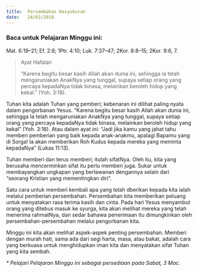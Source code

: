 ```yaml
---
title:  Persembahan Kesyukuran
date:   24/02/2018
---
```


### Baca untuk Pelajaran Minggu ini:  
Mat. 6:19–21; Ef. 2:8; 1Ptr. 4:10; Luk. 7:37–47; 2Kor. 8:8–15; 2Kor. 9:6, 7.

> <p>Ayat Hafalan</p>
> “Karena begitu besar kasih Allah akan dunia ini, sehingga Ia telah mengaruniakan AnakNya yang tunggal, supaya setiap orang yang percaya kepadaNya tidak binasa, melainkan beroleh hidup yang kekal.”  (Yoh. 3:16).

Tuhan kita adalah Tuhan yang pemberi; kebenaran ini dilihat paling nyata dalam pengorbanan Yesus.  “Karena begitu besar kasih Allah akan dunia ini, sehingga Ia telah mengaruniakan AnakNya yang tunggal, supaya setiap orang yang percaya kepadaNya tidak binasa, melainkan beroleh hidup yang kekal” (Yoh. 3:16).  Atau dalam ayat ini: “Jadi jika kamu yang jahat tahu memberi pemberian yang baik kepada anak-anakmu, apalagi Bapamu yang di Sorga!  Ia akan memberikan Roh Kudus kepada mereka yang meminta kepadaNya” (Lukas 11:13).

Tuhan memberi dan terus memberi; itulah sifatNya. Oleh itu, kita yang berusaha mencerminkan sifat itu perlu memberi juga. Sukar untuk membayangkan ungkapan yang berlawanan dengannya selain dari “seorang Kristian yang mementingkan diri”.

Satu cara untuk memberi kembali apa yang telah dberikan kepada kita ialah melalui pemberian persembahan. Persembahan kita memberikan peluang untuk menyatakan rasa terima kasih dan cinta. Pada hari Yesus menyambut orang yang ditebus masuk ke syurga, kita akan melihat mereka yang telah menerima rahmatNya, dan sedar bahawa penerimaan itu dimungkinkan oleh persembahan-persembahan melalui pengorbanan kita.

Minggu ini kita akan melihat aspek-aspek penting persembahan. Memberi dengan murah hati, sama ada dari segi harta, masa, atau bakat, adalah cara yang berkuasa untuk menghidupkan iman kita dan menyatakan sifat Tuhan yang kita sembah. 

_* Pelajari Pelajaran Minggu ini sebagai persediaan pada Sabat, 3 Mac._
